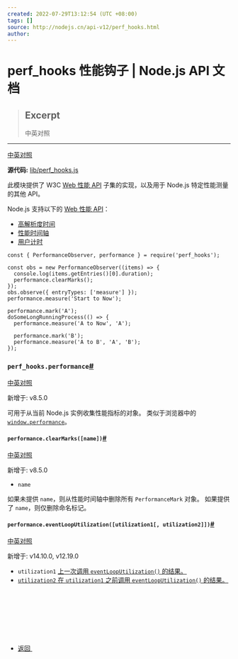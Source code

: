 ```yaml
---
created: 2022-07-29T13:12:54 (UTC +08:00)
tags: []
source: http://nodejs.cn/api-v12/perf_hooks.html
author: 
---
```


# perf_hooks 性能钩子 | Node.js API 文档

> ## Excerpt
> 中英对照

---
[中英对照](http://nodejs.cn/api-v12/perf_hooks/performance_measurement_apis.html)

**源代码:** [lib/perf\_hooks.js](https://github.com/nodejs/node/blob/v12.22.12/lib/perf_hooks.js)

此模块提供了 W3C [Web 性能 API](http://url.nodejs.cn/YVxQCq) 子集的实现，以及用于 Node.js 特定性能测量的其他 API。

Node.js 支持以下的 [Web 性能 API](http://url.nodejs.cn/YVxQCq)：

-   [高解析度时间](http://url.nodejs.cn/ZNcM3v)
-   [性能时间轴](http://url.nodejs.cn/ds56gw)
-   [用户计时](http://url.nodejs.cn/j6SkJP)

```
const { PerformanceObserver, performance } = require('perf_hooks');

const obs = new PerformanceObserver((items) => {
  console.log(items.getEntries()[0].duration);
  performance.clearMarks();
});
obs.observe({ entryTypes: ['measure'] });
performance.measure('Start to Now');

performance.mark('A');
doSomeLongRunningProcess(() => {
  performance.measure('A to Now', 'A');

  performance.mark('B');
  performance.measure('A to B', 'A', 'B');
});
```

### `perf_hooks.performance`[#](http://nodejs.cn/api-v12/perf_hooks.html#perf_hooksperformance)

[中英对照](http://nodejs.cn/api-v12/perf_hooks/perf_hooks_performance.html)

新增于: v8.5.0

可用于从当前 Node.js 实例收集性能指标的对象。 类似于浏览器中的 [`window.performance`](http://url.nodejs.cn/WnJqii)。

#### `performance.clearMarks([name])`[#](http://nodejs.cn/api-v12/perf_hooks.html#performanceclearmarksname)

[中英对照](http://nodejs.cn/api-v12/perf_hooks/performance_clearmarks_name.html)

新增于: v8.5.0

-   `name` [<string>](http://url.nodejs.cn/9Tw2bK)

如果未提供 `name`，则从性能时间轴中删除所有 `PerformanceMark` 对象。 如果提供了 `name`，则仅删除命名标记。

#### `performance.eventLoopUtilization([utilization1[, utilization2]])`[#](http://nodejs.cn/api-v12/perf_hooks.html#performanceeventlooputilizationutilization1-utilization2)

[中英对照](http://nodejs.cn/api-v12/perf_hooks/performance_eventlooputilization_utilization1_utilization2.html)

新增于: v14.10.0, v12.19.0

-   `utilization1` [<Object>](http://url.nodejs.cn/jzn6Ao) 上一次调用 `eventLoopUtilization()` 的结果。
-   `utilization2` [<Object>](http://url.nodejs.cn/jzn6Ao) 在 `utilization1` 之前调用 `eventLoopUtilization()` 的结果。
-   返回 [<Object>](http://url.nodejs.cn/jzn6Ao)
    -   `idle` [<number>](http://url.nodejs.cn/SXbo1v)
    -   `active` [<number>](http://url.nodejs.cn/SXbo1v)
    -   `utilization` [<number>](http://url.nodejs.cn/SXbo1v)

`eventLoopUtilization()` 方法返回包含事件循环作为高解析度毫秒计时器的既空闲又活动的累积持续时间的对象。 `utilization` 值是计算的事件循环利用率 (ELU)。

如果主线程上的引导尚未完成，则属性的值为 `0`。 由于引导发生在事件循环内，所以 ELU 立即在[工作线程](http://url.nodejs.cn/6jQc84)上可用。

`utilization1` 和 `utilization2` 都是可选参数。

如果传入了 `utilization1`，则计算当前调用的 `active` 和 `idle` 之间的差值，以及对应的 `utilization` 值(类似于 [`process.hrtime()`](http://nodejs.cn/api-v12/process.html#process_process_hrtime_time))。

如果传入了 `utilization1` 和 `utilization2`，则计算两个参数之间的增量。 这是便捷的选项，因为与 [`process.hrtime()`](http://nodejs.cn/api-v12/process.html#process_process_hrtime_time) 不同，计算 ELU 比单个减法更复杂。

ELU 类似于 CPU 使用率，不同之处在于它只测量事件循环统计信息而不是 CPU 使用率。 它表示事件循环在事件循环的事件提供者（例如 `epoll_wait`）之外花费的时间百分比。 不考虑其他 CPU 空闲时间。 以下是主要空闲进程如何具有高 ELU 的示例。

```
'use strict';
const { eventLoopUtilization } = require('perf_hooks').performance;
const { spawnSync } = require('child_process');

setImmediate(() => {
  const elu = eventLoopUtilization();
  spawnSync('sleep', ['5']);
  console.log(eventLoopUtilization(elu).utilization);
});
```

虽然运行这个脚本时 CPU 大部分是空闲的，但 `utilization` 的值为 `1`。 这是因为对 [`child_process.spawnSync()`](http://nodejs.cn/api-v12/child_process.html#child_process_child_process_spawnsync_command_args_options) 的调用阻止了事件循环的进行。

传入用户定义的对象而不是先前调用 `eventLoopUtilization()` 的结果将导致未定义的行为。 不保证返回值反映事件循环的任何正确状态。

#### `performance.mark([name])`[#](http://nodejs.cn/api-v12/perf_hooks.html#performancemarkname)

[中英对照](http://nodejs.cn/api-v12/perf_hooks/performance_mark_name.html)

新增于: v8.5.0

-   `name` [<string>](http://url.nodejs.cn/9Tw2bK)

在性能时间轴中创建新的 `PerformanceMark` 条目。 `PerformanceMark` 是 `PerformanceEntry` 的子类，其 `performanceEntry.entryType` 始终为 `'mark'`，而其 `performanceEntry.duration` 始终为 `0`。 性能标记用于标记性能时间轴中的特定重要时刻。

#### `performance.measure(name[, startMark[, endMark]])`[#](http://nodejs.cn/api-v12/perf_hooks.html#performancemeasurename-startmark-endmark)

[中英对照](http://nodejs.cn/api-v12/perf_hooks/performance_measure_name_startmark_endmark.html)

-   `name` [<string>](http://url.nodejs.cn/9Tw2bK)
-   `startMark` [<string>](http://url.nodejs.cn/9Tw2bK) 可选的。
-   `endMark` [<string>](http://url.nodejs.cn/9Tw2bK) 可选的。

在性能时间轴中创建新的 `PerformanceMeasure` 条目。 `PerformanceMeasure` 是 `PerformanceEntry` 的子类，其 `performanceEntry.entryType` 始终为 `'measure'`，其 `performanceEntry.duration` 测量自 `startMark` 和 `endMark` 以来经过的毫秒数。

`startMark` 参数可以标识性能时间轴中的任何现有的 `PerformanceMark`，或者可能标识由 `PerformanceNodeTiming` 类提供的任何时间戳属性。 如果命名的 `startMark` 不存在，则默认情况下将 `startMark` 设置为 [`timeOrigin`](http://url.nodejs.cn/WSrFaU)。

可选的 `endMark` 参数必须标识性能时间轴中的任何现有的 `PerformanceMark` 或 `PerformanceNodeTiming` 类提供的任何时间戳属性。 不传入参数则 `endMark` 为 `performance.now()`，否则如果命名的 `endMark` 不存在，则抛出错误。

#### `performance.nodeTiming`[#](http://nodejs.cn/api-v12/perf_hooks.html#performancenodetiming)

[中英对照](http://nodejs.cn/api-v12/perf_hooks/performance_nodetiming.html)

新增于: v8.5.0

-   [<PerformanceNodeTiming>](http://nodejs.cn/api/perf_hooks.html#class-performancenodetiming)

_此属性是 Node.js 的扩展。 它在 Web 浏览器中不可用。_

`PerformanceNodeTiming` 类的实例，为特定的 Node.js 操作里程碑提供性能指标。

#### `performance.now()`[#](http://nodejs.cn/api-v12/perf_hooks.html#performancenow)

[中英对照](http://nodejs.cn/api-v12/perf_hooks/performance_now.html)

新增于: v8.5.0

-   返回: [<number>](http://url.nodejs.cn/SXbo1v)

返回当前的高解析度毫秒时间戳，其中 0 表示当前的 `node` 进程的开始。

#### `performance.timeOrigin`[#](http://nodejs.cn/api-v12/perf_hooks.html#performancetimeorigin)

[中英对照](http://nodejs.cn/api-v12/perf_hooks/performance_timeorigin.html)

新增于: v8.5.0

-   [<number>](http://url.nodejs.cn/SXbo1v)

[`timeOrigin`](http://url.nodejs.cn/WSrFaU) 指定了当前的 `node` 进程开始的高解析度毫秒时间戳，以 Unix 时间度量。

#### `performance.timerify(fn)`[#](http://nodejs.cn/api-v12/perf_hooks.html#performancetimerifyfn)

[中英对照](http://nodejs.cn/api-v12/perf_hooks/performance_timerify_fn.html)

新增于: v8.5.0

-   `fn` [<Function>](http://url.nodejs.cn/ceTQa6)

_此属性是 Node.js 的扩展。 它在 Web 浏览器中不可用。_

将函数封装在测量被封装函数运行时间的新函数中。 `PerformanceObserver` 必须订阅 `'function'` 事件类型才能访问时间细节。

```
const {
  performance,
  PerformanceObserver
} = require('perf_hooks');

function someFunction() {
  console.log('hello world');
}

const wrapped = performance.timerify(someFunction);

const obs = new PerformanceObserver((list) => {
  console.log(list.getEntries()[0].duration);
  obs.disconnect();
});
obs.observe({ entryTypes: ['function'] });

// 将创建性能时间轴条目
wrapped();
```

#### `performance.eventLoopUtilization([util1][,util2])`[#](http://nodejs.cn/api-v12/perf_hooks.html#performanceeventlooputilizationutil1util2)

[中英对照](http://nodejs.cn/api-v12/perf_hooks/performance_eventlooputilization_util1_util2.html)

新增于: v12.19.0

-   `util1` [<Object>](http://url.nodejs.cn/jzn6Ao) 先前调用 `eventLoopUtilization()` 的结果
-   `util2` [<Object>](http://url.nodejs.cn/jzn6Ao)
-   返回 [<Object>](http://url.nodejs.cn/jzn6Ao)
    -   `idle` [<number>](http://url.nodejs.cn/SXbo1v)
    -   `active` [<number>](http://url.nodejs.cn/SXbo1v)
    -   `utilization` [<number>](http://url.nodejs.cn/SXbo1v)

`eventLoopUtilization()` 方法返回包含事件循环作为高解析度毫秒计时器的既空闲又活动的累积持续时间的对象。 `utilization` 值是计算的事件循环利用率 (ELU)。

它表示事件循环在事件循环的事件提供者（例如 `epoll_wait`）之外花费的时间百分比。 不考虑其他 CPU 空闲时间。 以下是主要空闲进程如何具有高 ELU 的示例。

```
'use strict';
const { eventLoopUtilization } = require('perf_hooks').performance;
const { spawnSync } = require('child_process');

setImmediate(() => {
  const elu = eventLoopUtilization();
  spawnSync('sleep', ['5']);
  console.log(eventLoopUtilization(elu).utilization);
});
```

这是因为对 [`child_process.spawnSync()`](http://nodejs.cn/api-v12/child_process.html#child_process_child_process_spawnsync_command_args_options) 的调用阻止了事件循环的进行。

传入用户定义的对象而不是先前调用 `eventLoopUtilization()` 的结果将导致未定义的行为。 不保证返回值反映事件循环的任何正确状态。

### `PerformanceEntry` 类[#](http://nodejs.cn/api-v12/perf_hooks.html#class-performanceentry)

新增于: v8.5.0

#### `performanceEntry.duration`[#](http://nodejs.cn/api-v12/perf_hooks.html#performanceentryduration)

[中英对照](http://nodejs.cn/api-v12/perf_hooks/performanceentry_duration.html)

新增于: v8.5.0

-   [<number>](http://url.nodejs.cn/SXbo1v)

此条目经过的总毫秒数。 此值对所有性能条目类型都没有意义。

#### `performanceEntry.name`[#](http://nodejs.cn/api-v12/perf_hooks.html#performanceentryname)

[中英对照](http://nodejs.cn/api-v12/perf_hooks/performanceentry_name.html)

新增于: v8.5.0

-   [<string>](http://url.nodejs.cn/9Tw2bK)

性能条目的名称。

#### `performanceEntry.startTime`[#](http://nodejs.cn/api-v12/perf_hooks.html#performanceentrystarttime)

[中英对照](http://nodejs.cn/api-v12/perf_hooks/performanceentry_starttime.html)

新增于: v8.5.0

-   [<number>](http://url.nodejs.cn/SXbo1v)

标记性能条目开始时间的高解析度毫秒时间戳。

#### `performanceEntry.entryType`[#](http://nodejs.cn/api-v12/perf_hooks.html#performanceentryentrytype)

[中英对照](http://nodejs.cn/api-v12/perf_hooks/performanceentry_entrytype.html)

新增于: v8.5.0

-   [<string>](http://url.nodejs.cn/9Tw2bK)

性能条目的类型。 它可能是以下之一：

-   `'node'`（仅限 Node.js）
-   `'mark'`（在 Web 上可用）
-   `'measure'`（在 Web 上可用）
-   `'gc'`（仅限 Node.js）
-   `'function'`（仅限 Node.js）
-   `'http2'`（仅限 Node.js）
-   `'http'`（仅限 Node.js）

#### `performanceEntry.kind`[#](http://nodejs.cn/api-v12/perf_hooks.html#performanceentrykind)

[中英对照](http://nodejs.cn/api-v12/perf_hooks/performanceentry_kind.html)

新增于: v8.5.0

-   [<number>](http://url.nodejs.cn/SXbo1v)

_此属性是 Node.js 的扩展。 它在 Web 浏览器中不可用。_

当 `performanceEntry.entryType` 等于 `'gc'` 时，则 `performance.kind` 属性标识发生的垃圾收集操作的类型。 该值可能是以下之一：

-   `perf_hooks.constants.NODE_PERFORMANCE_GC_MAJOR`
-   `perf_hooks.constants.NODE_PERFORMANCE_GC_MINOR`
-   `perf_hooks.constants.NODE_PERFORMANCE_GC_INCREMENTAL`
-   `perf_hooks.constants.NODE_PERFORMANCE_GC_WEAKCB`

#### performanceEntry.flags[#](http://nodejs.cn/api-v12/perf_hooks.html#performanceentryflags)

[中英对照](http://nodejs.cn/api-v12/perf_hooks/performanceentry_flags.html)

新增于: v12.17.0

-   [<number>](http://url.nodejs.cn/SXbo1v)

_此属性是 Node.js 的扩展。 它在 Web 浏览器中不可用。_

当 `performanceEntry.entryType` 等于 `'gc'` 时，则 `performance.flags` 属性包含有关垃圾收集操作的附加信息。 该值可能是以下之一：

-   `perf_hooks.constants.NODE_PERFORMANCE_GC_FLAGS_NO`
-   `perf_hooks.constants.NODE_PERFORMANCE_GC_FLAGS_CONSTRUCT_RETAINED`
-   `perf_hooks.constants.NODE_PERFORMANCE_GC_FLAGS_FORCED`
-   `perf_hooks.constants.NODE_PERFORMANCE_GC_FLAGS_SYNCHRONOUS_PHANTOM_PROCESSING`
-   `perf_hooks.constants.NODE_PERFORMANCE_GC_FLAGS_ALL_AVAILABLE_GARBAGE`
-   `perf_hooks.constants.NODE_PERFORMANCE_GC_FLAGS_ALL_EXTERNAL_MEMORY`
-   `perf_hooks.constants.NODE_PERFORMANCE_GC_FLAGS_SCHEDULE_IDLE`

### `PerformanceNodeTiming extends PerformanceEntry` 类[#](http://nodejs.cn/api-v12/perf_hooks.html#class-performancenodetiming-extends-performanceentry)

[中英对照](http://nodejs.cn/api-v12/perf_hooks/class_performancenodetiming_extends_performanceentry.html)

新增于: v8.5.0

_此属性是 Node.js 的扩展。 它在 Web 浏览器中不可用。_

为 Node.js 本身提供计时细节。 此类的构造函数不会暴露给用户。

#### `performanceNodeTiming.bootstrapComplete`[#](http://nodejs.cn/api-v12/perf_hooks.html#performancenodetimingbootstrapcomplete)

[中英对照](http://nodejs.cn/api-v12/perf_hooks/performancenodetiming_bootstrapcomplete.html)

新增于: v8.5.0

-   [<number>](http://url.nodejs.cn/SXbo1v)

Node.js 进程完成引导的高解析度毫秒时间戳。 如果引导尚未完成，则该属性的值为 -1。

#### `performanceNodeTiming.environment`[#](http://nodejs.cn/api-v12/perf_hooks.html#performancenodetimingenvironment)

[中英对照](http://nodejs.cn/api-v12/perf_hooks/performancenodetiming_environment.html)

新增于: v8.5.0

-   [<number>](http://url.nodejs.cn/SXbo1v)

Node.js 环境初始化的高解析度毫秒时间戳。

#### `performanceNodeTiming.loopExit`[#](http://nodejs.cn/api-v12/perf_hooks.html#performancenodetimingloopexit)

[中英对照](http://nodejs.cn/api-v12/perf_hooks/performancenodetiming_loopexit.html)

新增于: v8.5.0

-   [<number>](http://url.nodejs.cn/SXbo1v)

Node.js 事件循环退出时的高解析度毫秒时间戳。 如果事件循环尚未退出，则该属性的值为 -1。 它只能在 [`'exit'`](http://nodejs.cn/api-v12/process.html#process_event_exit) 事件的句柄中具有非 -1 的值。

#### `performanceNodeTiming.loopStart`[#](http://nodejs.cn/api-v12/perf_hooks.html#performancenodetimingloopstart)

[中英对照](http://nodejs.cn/api-v12/perf_hooks/performancenodetiming_loopstart.html)

新增于: v8.5.0

-   [<number>](http://url.nodejs.cn/SXbo1v)

Node.js 事件循环开始的高解析度毫秒时间戳。 如果事件循环尚未开始（例如，在主脚本的第一个滴答中），则该属性的值为 -1。

#### `performanceNodeTiming.nodeStart`[#](http://nodejs.cn/api-v12/perf_hooks.html#performancenodetimingnodestart)

[中英对照](http://nodejs.cn/api-v12/perf_hooks/performancenodetiming_nodestart.html)

新增于: v8.5.0

-   [<number>](http://url.nodejs.cn/SXbo1v)

Node.js 进程初始化的高解析度毫秒时间戳。

#### `performanceNodeTiming.v8Start`[#](http://nodejs.cn/api-v12/perf_hooks.html#performancenodetimingv8start)

[中英对照](http://nodejs.cn/api-v12/perf_hooks/performancenodetiming_v8start.html)

新增于: v8.5.0

-   [<number>](http://url.nodejs.cn/SXbo1v)

V8 平台初始化的高解析度毫秒时间戳。

#### `performanceNodeTiming.idleTime`[#](http://nodejs.cn/api-v12/perf_hooks.html#performancenodetimingidletime)

[中英对照](http://nodejs.cn/api-v12/perf_hooks/performancenodetiming_idletime.html)

新增于: v12.19.0

-   [<number>](http://url.nodejs.cn/SXbo1v)

事件循环在事件循环的事件提供者（例如 `epoll_wait`）中空闲的时间量的高解析度毫秒时间戳。 这不考虑 CPU 使用率。 如果事件循环尚未开始（例如，在主脚本的第一个滴答中），则该属性的值为 0。

### `perf_hooks.PerformanceObserver` 类[#](http://nodejs.cn/api-v12/perf_hooks.html#class-perf_hooksperformanceobserver)

#### `new PerformanceObserver(callback)`[#](http://nodejs.cn/api-v12/perf_hooks.html#new-performanceobservercallback)

[中英对照](http://nodejs.cn/api-v12/perf_hooks/new_performanceobserver_callback.html)

新增于: v8.5.0

-   `callback` [<Function>](http://url.nodejs.cn/ceTQa6)
    -   `list` [<PerformanceObserverEntryList>](http://nodejs.cn/api/perf_hooks.html#class-performanceobserverentrylist)
    -   `observer` [<PerformanceObserver>](http://nodejs.cn/api/perf_hooks.html#class-perf_hooksperformanceobserver)

当新的 `PerformanceEntry` 实例被添加到性能时间线时，则 `PerformanceObserver` 对象会提供通知。

```
const {
  performance,
  PerformanceObserver
} = require('perf_hooks');

const obs = new PerformanceObserver((list, observer) => {
  console.log(list.getEntries());
  observer.disconnect();
});
obs.observe({ entryTypes: ['mark'], buffered: true });

performance.mark('test');
```

因为 `PerformanceObserver` 实例引入了它们自己的额外性能开销，实例不应无限期地订阅通知。 一旦不再需要观察者，则用户应立即断开观察者的连接。

当 `PerformanceObserver` 接收到有关新的 `PerformanceEntry` 实例的通知时，则会调用 `callback`。 回调接收到 `PerformanceObserverEntryList` 实例和对 `PerformanceObserver` 的引用。

#### `performanceObserver.disconnect()`[#](http://nodejs.cn/api-v12/perf_hooks.html#performanceobserverdisconnect)

[中英对照](http://nodejs.cn/api-v12/perf_hooks/performanceobserver_disconnect.html)

新增于: v8.5.0

断开 `PerformanceObserver` 实例与所有通知的连接。

#### `performanceObserver.observe(options)`[#](http://nodejs.cn/api-v12/perf_hooks.html#performanceobserverobserveoptions)

[中英对照](http://nodejs.cn/api-v12/perf_hooks/performanceobserver_observe_options.html)

新增于: v8.5.0

-   `options` [<Object>](http://url.nodejs.cn/jzn6Ao)
    -   `entryTypes` [<string\[\]>](http://url.nodejs.cn/9Tw2bK) 标识观察者感兴趣的 `PerformanceEntry` 实例类型的字符串数组。 如果未提供，将抛出错误。
    -   `buffered` [<boolean>](http://url.nodejs.cn/jFbvuT) 如果为 true，则通知回调将使用 `setImmediate()` 调用，多个 `PerformanceEntry` 实例通知将在内部缓冲。 如果为 `false`，则通知将是即时和同步的。 **默认值:** `false`。

为 `PerformanceObserver` 实例订阅由 `options.entryTypes` 标识的新 `PerformanceEntry` 实例的通知。

当 `options.buffered` 为 `false` 时，则 `callback` 会为每个 `PerformanceEntry` 实例调用一次：

```
const {
  performance,
  PerformanceObserver
} = require('perf_hooks');

const obs = new PerformanceObserver((list, observer) => {
  // 同步地调用 3 次。`list` 包含一项。
});
obs.observe({ entryTypes: ['mark'] });

for (let n = 0; n < 3; n++)
  performance.mark(`test${n}`);
```

```
const {
  performance,
  PerformanceObserver
} = require('perf_hooks');

const obs = new PerformanceObserver((list, observer) => {
  // 调用一次。`list` 包含三个条目。
});
obs.observe({ entryTypes: ['mark'], buffered: true });

for (let n = 0; n < 3; n++)
  performance.mark(`test${n}`);
```

### `PerformanceObserverEntryList` 类[#](http://nodejs.cn/api-v12/perf_hooks.html#class-performanceobserverentrylist)

[中英对照](http://nodejs.cn/api-v12/perf_hooks/class_performanceobserverentrylist.html)

新增于: v8.5.0

`PerformanceObserverEntryList` 类用于提供对传给 `PerformanceObserver` 的 `PerformanceEntry` 实例的访问。 此类的构造函数不会暴露给用户。

#### `performanceObserverEntryList.getEntries()`[#](http://nodejs.cn/api-v12/perf_hooks.html#performanceobserverentrylistgetentries)

[中英对照](http://nodejs.cn/api-v12/perf_hooks/performanceobserverentrylist_getentries.html)

新增于: v8.5.0

-   返回: [<PerformanceEntry\[\]>](http://nodejs.cn/api/perf_hooks.html#class-performanceentry)

返回 `PerformanceEntry` 对象的列表，按照相对于 `performanceEntry.startTime` 的时间顺序排列。

#### `performanceObserverEntryList.getEntriesByName(name[, type])`[#](http://nodejs.cn/api-v12/perf_hooks.html#performanceobserverentrylistgetentriesbynamename-type)

[中英对照](http://nodejs.cn/api-v12/perf_hooks/performanceobserverentrylist_getentriesbyname_name_type.html)

新增于: v8.5.0

-   `name` [<string>](http://url.nodejs.cn/9Tw2bK)
-   `type` [<string>](http://url.nodejs.cn/9Tw2bK)
-   返回: [<PerformanceEntry\[\]>](http://nodejs.cn/api/perf_hooks.html#class-performanceentry)

返回按时间顺序的 `PerformanceEntry` 对象列表，其中 `performanceEntry.startTime` 的 `performanceEntry.name` 等于 `name`，并且可选地，其 `performanceEntry.entryType` 等于 `type`。

#### `performanceObserverEntryList.getEntriesByType(type)`[#](http://nodejs.cn/api-v12/perf_hooks.html#performanceobserverentrylistgetentriesbytypetype)

[中英对照](http://nodejs.cn/api-v12/perf_hooks/performanceobserverentrylist_getentriesbytype_type.html)

新增于: v8.5.0

-   `type` [<string>](http://url.nodejs.cn/9Tw2bK)
-   返回: [<PerformanceEntry\[\]>](http://nodejs.cn/api/perf_hooks.html#class-performanceentry)

返回按时间顺序排列的 `PerformanceEntry` 对象列表，其中 `performanceEntry.startTime` 的 `performanceEntry.entryType` 等于 `type`。

### `perf_hooks.monitorEventLoopDelay([options])`[#](http://nodejs.cn/api-v12/perf_hooks.html#perf_hooksmonitoreventloopdelayoptions)

[中英对照](http://nodejs.cn/api-v12/perf_hooks/perf_hooks_monitoreventloopdelay_options.html)

新增于: v11.10.0

-   `options` [<Object>](http://url.nodejs.cn/jzn6Ao)
    -   `resolution` [<number>](http://url.nodejs.cn/SXbo1v) 以毫秒为单位的采样率。 必须大于零。 **默认值:** `10`。
-   返回: [<Histogram>](http://nodejs.cn/api/perf_hooks.html#class-histogram)

_此属性是 Node.js 的扩展。 它在 Web 浏览器中不可用。_

延迟将以纳秒为单位报告。

使用计时器来检测近似的事件循环延迟是有效的，因为计时器的执行与 libuv 事件循环的生命周期特别相关。 也就是说，循环中的延迟会导致计时器执行的延迟，而这些延迟正是此 API 旨在检测的。

```
const { monitorEventLoopDelay } = require('perf_hooks');
const h = monitorEventLoopDelay({ resolution: 20 });
h.enable();
// 做点什么。
h.disable();
console.log(h.min);
console.log(h.max);
console.log(h.mean);
console.log(h.stddev);
console.log(h.percentiles);
console.log(h.percentile(50));
console.log(h.percentile(99));
```

#### `Histogram` 类[#](http://nodejs.cn/api-v12/perf_hooks.html#class-histogram)

[中英对照](http://nodejs.cn/api-v12/perf_hooks/class_histogram.html)

新增于: v11.10.0

_此属性是 Node.js 的扩展。 它在 Web 浏览器中不可用。_

##### `histogram.disable()`[#](http://nodejs.cn/api-v12/perf_hooks.html#histogramdisable)

[中英对照](http://nodejs.cn/api-v12/perf_hooks/histogram_disable.html)

新增于: v11.10.0

-   返回: [<boolean>](http://url.nodejs.cn/jFbvuT)

如果计时器被停止，则返回 `true`，如果已被停止，则返回 `false`。

##### `histogram.enable()`[#](http://nodejs.cn/api-v12/perf_hooks.html#histogramenable)

[中英对照](http://nodejs.cn/api-v12/perf_hooks/histogram_enable.html)

新增于: v11.10.0

-   返回: [<boolean>](http://url.nodejs.cn/jFbvuT)

如果计时器被启动，则返回 `true`，如果已被启动，则返回 `false`。

##### `histogram.exceeds`[#](http://nodejs.cn/api-v12/perf_hooks.html#histogramexceeds)

[中英对照](http://nodejs.cn/api-v12/perf_hooks/histogram_exceeds.html)

新增于: v11.10.0

-   [<number>](http://url.nodejs.cn/SXbo1v)

事件循环延迟超过最大 1 小时事件循环延迟阈值的次数。

##### `histogram.max`[#](http://nodejs.cn/api-v12/perf_hooks.html#histogrammax)

[中英对照](http://nodejs.cn/api-v12/perf_hooks/histogram_max.html)

新增于: v11.10.0

-   [<number>](http://url.nodejs.cn/SXbo1v)

记录的事件循环延迟的最大值。

##### `histogram.mean`[#](http://nodejs.cn/api-v12/perf_hooks.html#histogrammean)

[中英对照](http://nodejs.cn/api-v12/perf_hooks/histogram_mean.html)

新增于: v11.10.0

-   [<number>](http://url.nodejs.cn/SXbo1v)

记录的事件循环延迟的平均值。

##### `histogram.min`[#](http://nodejs.cn/api-v12/perf_hooks.html#histogrammin)

[中英对照](http://nodejs.cn/api-v12/perf_hooks/histogram_min.html)

新增于: v11.10.0

-   [<number>](http://url.nodejs.cn/SXbo1v)

记录的事件循环延迟的最小值。

##### `histogram.percentile(percentile)`[#](http://nodejs.cn/api-v12/perf_hooks.html#histogrampercentilepercentile)

[中英对照](http://nodejs.cn/api-v12/perf_hooks/histogram_percentile_percentile.html)

新增于: v11.10.0

-   `percentile` [<number>](http://url.nodejs.cn/SXbo1v)
-   返回: [<number>](http://url.nodejs.cn/SXbo1v)

返回给定的百分位数的值。

##### `histogram.percentiles`[#](http://nodejs.cn/api-v12/perf_hooks.html#histogrampercentiles)

[中英对照](http://nodejs.cn/api-v12/perf_hooks/histogram_percentiles.html)

新增于: v11.10.0

-   [<Map>](http://url.nodejs.cn/EnuJtG)

返回详细说明累积的百分位分布的 `Map` 对象。

##### `histogram.reset()`[#](http://nodejs.cn/api-v12/perf_hooks.html#histogramreset)

[中英对照](http://nodejs.cn/api-v12/perf_hooks/histogram_reset.html)

新增于: v11.10.0

重置收集的直方图数据。

##### `histogram.stddev`[#](http://nodejs.cn/api-v12/perf_hooks.html#histogramstddev)

[中英对照](http://nodejs.cn/api-v12/perf_hooks/histogram_stddev.html)

新增于: v11.10.0

-   [<number>](http://url.nodejs.cn/SXbo1v)

记录的事件循环延迟的标准偏差。

### 示例[#](http://nodejs.cn/api-v12/perf_hooks.html#examples)

#### 测量异步操作的时长[#](http://nodejs.cn/api-v12/perf_hooks.html#measuring-the-duration-of-async-operations)

[中英对照](http://nodejs.cn/api-v12/perf_hooks/measuring_the_duration_of_async_operations.html)

以下示例使用[异步钩子](http://nodejs.cn/api-v12/async_hooks.html)和性能 API 来测量超时操作的实际持续时间（包括执行回调所花费的时间）。

```
'use strict';
const async_hooks = require('async_hooks');
const {
  performance,
  PerformanceObserver
} = require('perf_hooks');

const set = new Set();
const hook = async_hooks.createHook({
  init(id, type) {
    if (type === 'Timeout') {
      performance.mark(`Timeout-${id}-Init`);
      set.add(id);
    }
  },
  destroy(id) {
    if (set.has(id)) {
      set.delete(id);
      performance.mark(`Timeout-${id}-Destroy`);
      performance.measure(`Timeout-${id}`,
                          `Timeout-${id}-Init`,
                          `Timeout-${id}-Destroy`);
    }
  }
});
hook.enable();

const obs = new PerformanceObserver((list, observer) => {
  console.log(list.getEntries()[0]);
  performance.clearMarks();
  observer.disconnect();
});
obs.observe({ entryTypes: ['measure'], buffered: true });

setTimeout(() => {}, 1000);
```

#### 测量加载依赖的耗时[#](http://nodejs.cn/api-v12/perf_hooks.html#measuring-how-long-it-takes-to-load-dependencies)

[中英对照](http://nodejs.cn/api-v12/perf_hooks/measuring_how_long_it_takes_to_load_dependencies.html)

以下示例测量加载依赖项的 `require()` 操作的持续时间：

```
'use strict';
const {
  performance,
  PerformanceObserver
} = require('perf_hooks');
const mod = require('module');

// Monkey 修补 require 函数
mod.Module.prototype.require =
  performance.timerify(mod.Module.prototype.require);
require = performance.timerify(require);

// 激活观察者
const obs = new PerformanceObserver((list) => {
  const entries = list.getEntries();
  entries.forEach((entry) => {
    console.log(`require('${entry[0]}')`, entry.duration);
  });
  obs.disconnect();
});
obs.observe({ entryTypes: ['function'], buffered: true });

require('some-module');
```
